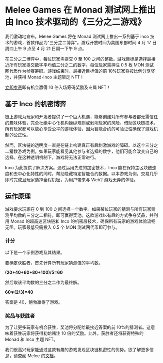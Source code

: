 # Melee Games 在 Monad 测试网上推出由 Inco 技术驱动的《三分之二游戏》

我们激动地宣布，Melee Games 将在 Monad 测试网上推出一系列基于 Inco 技术的游戏，首款作品为"三分之二博弈"。游戏开放时间为美国东部时间 4 月 17 日周四上午 9 点至 4 月 21 日周一下午 9 点。

在三分之二博弈中，每位玩家需提交 0 至 100 之间的整数。游戏目标是选择最接近所有玩家提交数字平均值三分之二的数字。每位玩家需押注 0.5 枚 MON 测试网代币作为参赛筹码。游戏结束时，最接近目标值的前 10%玩家将按比例分享奖池，并获得 Monad-Inco 主题限定 NFT！

[立即参赛](https://www.melee.game/)即有机会赢得 10 倍入场筹码奖励及专属 NFT！

## 基于 Inco 的机密博弈

链上游戏为玩家和开发者提供了一个巨大机遇，能够创建对所有参与者都无需信任的趣味体验，完全杜绝中心化机构操纵规则或剥削玩家的风险。借助区块链技术，所有玩家都可以放心享受公平的游戏体验，因为智能合约的可验证性确保了游戏机制的公正性。

然而，区块链的透明度一直是在链上构建真正有趣刺激游戏的障碍。以这个三分之二猜数游戏为例，如果玩家能看见其他参与者选择的数字，他们可能会改变自己的选择。在这种透明机制下，游戏将无法正常进行。

Inco 为此提供了解决方案。通过运用先进的加密技术，Inco 能在保持主区块链速度和去中心化特性的同时，帮助隐藏特定智能合约数据。以本游戏为例，交易几乎即时完成且玩家选择全程机密，为用户带来与 Web2 游戏无异的体验。

## 运作原理

游戏要求玩家在 0 到 100 之间选择一个数字。如果某位玩家的猜测与所有玩家猜测平均数的三分之二相符，即可赢得奖池。这款游戏以有趣的方式争夺奖品，并利用 Monad 的超高速区块链和 Inco 的机密层技术，确保所有玩家的游戏体验流畅无阻。玩家最低只需投入 0.5 个 MON 测试网代币即可参与。

### 计分

以下是一个示例游戏及其结果。

要确定获胜者，首先计算所有玩家猜测值的平均数。

**(20+40+60+80+100)/5=60**

然后取该平均数的三分之二作为最终解。

**60∗(2/3)=40**

答案是 40，鲍勃赢得了游戏。

### 奖品与获胜者

为了让更多玩家有机会获胜，奖池将分配给最接近答案的前 10%的猜测者。这意味着获胜玩家将获得初始赌注 10 倍的奖励。此外，获胜者还将获得特殊的 Monad 和 Inco 主题 NFT。

我们很高兴玩家能通过这款有趣的游戏发现区块链机密性的优势。欲了解更多信息，请查阅 Melee 的[文档](https://melee.gitbook.io/melee/)。